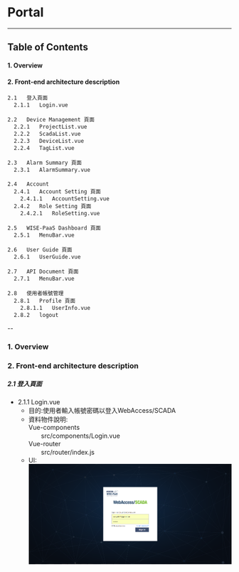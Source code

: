 # Portal

---

## Table of Contents

#### 1. Overview

#### 2. Front-end architecture description

```
2.1   登入頁面  
  2.1.1   Login.vue

2.2   Device Management 頁面       
  2.2.1   ProjectList.vue
  2.2.2   ScadaList.vue
  2.2.3   DeviceList.vue
  2.2.4   TagList.vue

2.3   Alarm Summary 頁面
  2.3.1   AlarmSummary.vue

2.4   Account
  2.4.1   Account Setting 頁面
    2.4.1.1   AccountSetting.vue
  2.4.2   Role Setting 頁面
    2.4.2.1   RoleSetting.vue

2.5   WISE-PaaS Dashboard 頁面
  2.5.1   MenuBar.vue

2.6   User Guide 頁面
  2.6.1   UserGuide.vue

2.7   API Document 頁面 
  2.7.1   MenuBar.vue

2.8   使用者帳號管理
  2.8.1   Profile 頁面
    2.8.1.1   UserInfo.vue
  2.8.2   logout   
```

--

### 1. Overview

### 2. Front-end architecture description

##### 2.1 登入頁面

* 2.1.1 Login.vue    
  * 目的:使用者輸入帳號密碼以登入WebAccess/SCADA  
  * 資料物件說明:  
    Vue-components  
    　　src/components/Login.vue  
    Vue-router  
    　　src/router/index.js  
  * UI:
    ![](/assets/login.PNG)



